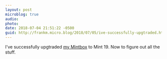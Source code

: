 ```yaml
---
layout: post
microblog: true
audio: 
photo: 
date: 2018-07-04 21:51:22 -0500
guid: http://frankm.micro.blog/2018/07/05/ive-successfully-upgtraded.html
---
```

I've successfully upgtraded [my Mintbox](http://www.fit-pc.com/web/products/mintbox/mintbox-mini-pro/) to Mint 19. Now to figure out all the stuff.
